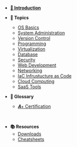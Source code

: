 - **[👋 Introduction](courses/01-Introduction/home.md)**
- **📅 Topics**
    - [OS Basics](courses/02-Os_Basics/home.md)
    - [System Administration](courses/03-System_Administration/home.md)
    - [Version Control](courses/04-Version_Control/home.md)
    - [Programming](courses/05-Programming/home.md)
    - [Virtualization](courses/06-Virtualization/home.md)
    - [Database](courses/07-Databases/home.md)
    - [Security](courses/08-Security/home.md)
    - [Web Development](courses/09-Web_Development/home.md)
    - [Networking](courses/10-Networking/home.md)
    - [IaC Infrustucture as Code](courses/13-IAC/home.md)
    - [Cloud Computing](courses/14-Cloud_Computing/home.md)
    - [SaaS Tools](courses/15-SaaS_Tools/home.md)


- **📘 Glossary**
    - [𝑨+ Certification](a+Cert.md)
<br />

- **📚 Resources**
    - [Downloads](/resources/downloads.md)
    - [Cheatsheets](/resources/cheatsheets.md)
